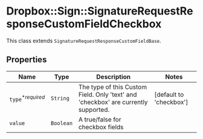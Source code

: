 # Dropbox::Sign::SignatureRequestResponseCustomFieldCheckbox

This class extends `SignatureRequestResponseCustomFieldBase`.

## Properties

| Name | Type | Description | Notes |
| ---- | ---- | ----------- | ----- |
| `type`<sup>*_required_</sup> | ```String``` |  The type of this Custom Field. Only &#39;text&#39; and &#39;checkbox&#39; are currently supported.  |  [default to 'checkbox'] |
| `value` | ```Boolean``` |  A true/false for checkbox fields  |  |

